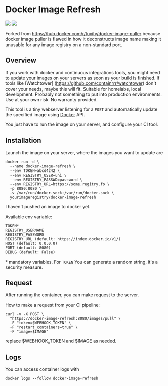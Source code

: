 Docker Image Refresh
===================

[![](https://images.microbadger.com/badges/version/tuxity/docker-image-puller.svg)](https://hub.docker.com/r/tuxity/docker-image-puller/)
![](https://images.microbadger.com/badges/image/tuxity/docker-image-puller.svg)

Forked from https://hub.docker.com/r/tuxity/docker-image-puller because docker image puller is flawed in how it deconstructs image name making it unusable for any image registry on a non-standard port.

## Overview

If you work with docker and continuous integrations tools, you might need to update your images on your servers as soon as your build is finished. If tools like [Watchtower] (https://github.com/containrrr/watchtower) don't cover your needs, maybe this will fit. Suitable for homelabs, local development. Probably not something to put into production environments. Use at your own risk. No warranty provided.

This tool is a tiny webserver listening for a `POST` and automatically update the specified image using [Docker](https://docs.docker.com/engine/reference/api/docker_remote_api/) API.

You just have to run the image on your server, and configure your CI tool.

## Installation

Launch the image on your server, where the images you want to update are
```
docker run -d \
  --name docker-image-refresh \
  --env TOKEN=abcd4242 \
  --env REGISTRY_USER=uni \
  --env REGISTRY_PASSWD=password \
  --env REGISTRY_URL=https://some.regitry.fo \
  -p 8080:8080 \
  -v /var/run/docker.sock:/var/run/docker.sock \
  yourimageregistry/docker-image-refresh
```

I haven't pushed an image to docker yet.

Available env variable:
```
TOKEN*
REGISTRY_USERNAME
REGISTRY_PASSWORD
REGISTRY_URL (default: https://index.docker.io/v1/)
HOST (default: 0.0.0.0)
PORT (default: 8080)
DEBUG (default: False)
```

\* mandatory variables. For `TOKEN` You can generate a random string, it's a security measure.

## Request
After running the container, you can make request to the server.

How to make a request from your CI pipeline:
```
curl -v -X POST \
  "https://docker-image-refresh:8080/images/pull" \
  -F "token=$WEBHOOK_TOKEN" \
  -F "restart_containers=true" \
  -F "image=$IMAGE"
```

replace $WEBHOOK_TOKEN and $IMAGE as needed.

## Logs

You can access container logs with
```
docker logs --follow docker-image-refresh
````

